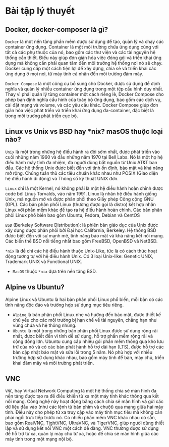 # Bài tập lý thuyết
## Docker, docker-composer là gì?
`Docker` là một nền tảng phần mềm được sử dụng để tạo, quản lý và chạy các container ứng dụng. Container là một môi trường chứa ứng dụng cùng với tất cả các phụ thuộc của nó, bao gồm các thư viện và các tài nguyên hệ thống cần thiết. Điều này giúp đơn giản hóa việc đóng gói và triển khai ứng dụng mà không cần phải quan tâm đến môi trường hệ thống nơi nó sẽ chạy. Docker cung cấp một cách tiện lợi để xây dựng, chia sẻ và triển khai các ứng dụng ở mọi nơi, từ máy tính cá nhân đến môi trường đám mây.

`Docker Compose` là một công cụ bổ sung cho Docker, được sử dụng để định nghĩa và quản lý nhiều container ứng dụng trong một tệp cấu hình duy nhất. Thay vì phải quản lý từng container một cách riêng lẻ, Docker Compose cho phép bạn định nghĩa cấu hình của toàn bộ ứng dụng, bao gồm các dịch vụ, cài đặt mạng và volume, và các yêu cầu khác. Docker Compose giúp đơn giản hóa việc phát triển và triển khai ứng dụng đa-container, đặc biệt là trong môi trường phát triển cục bộ.
## Linux vs Unix vs BSD hay *nix? masOS thuộc loại nào?
`Unix` là một trong những hệ điều hành ra đời sớm nhất, được phát triển vào cuối những năm 1960 và đầu những năm 1970 tại Bell Labs. Nó là một họ hệ điều hành máy tính đa nhiệm, đa người dùng bắt nguồn từ Unix AT&T ban đầu. Các hệ thống Unix được biết đến với tính ổn định, bảo mật và khả năng mở rộng. Chúng tuân thủ các tiêu chuẩn khác nhau như POSIX (Giao diện hệ điều hành di động) và Thông số kỹ thuật UNIX đơn.

`Linux` chỉ là một Kernel, nó không phải là một hệ điều hành hoàn chỉnh được code bởi Linus Torvalds, vào năm 1991. Linux là nhân hệ điều hành giống Unix, mã nguồn mở và được phân phối theo Giấy phép Công cộng GNU (GPL). Các bản phân phối Linux (thường được gọi là distro) kết hợp nhân Linux với phần mềm khác để tạo ra hệ điều hành hoàn chỉnh. Các bản phân phối Linux phổ biến bao gồm Ubuntu, Fedora, Debian và CentOS

`BSD` (Berkeley Software Distribution): là phiên bản giáo dục của Unix được xây dựng được phân phối bởi Đại học California, Berkeley. Hệ thống BSD được biết đến với sự mạnh mẽ, tính năng bảo mật và khả năng kết nối mạng. Các biến thể BSD nổi tiếng nhất bao gồm FreeBSD, OpenBSD và NetBSD.

`*nix` là để chỉ các hệ điều hành thuộc Unix-Like, tức là có cách thức hoạt động tương tự với hệ điều hành Unix. Có 3 loại Unix-like: Genetic UNIX, Trademark UNIX và Functional UNIX.

- `MacOS` thuộc `*nix` dựa trên nền tảng BSD.
## Alpine vs Ubuntu?
Alpine Linux và Ubuntu là hai bản phân phối Linux phổ biến, mỗi bản có các tính năng độc đáo và trường hợp sử dụng mục tiêu riêng.
- `Alpine` là bản phân phối Linux nhẹ và hướng đến bảo mật, được thiết kế chủ yếu cho các môi trường bị hạn chế về tài nguyên, chẳng hạn như vùng chứa và hệ thống nhúng.
- `Ubuntu` là một trong những bản phân phối Linux được sử dụng rộng rãi nhất, được biết đến vì tính dễ sử dụng, hỗ trợ phần mềm rộng rãi và cộng đồng lớn. Ubuntu cung cấp nhiều gói phần mềm thông qua kho lưu trữ của nó và có các bản phát hành hỗ trợ dài hạn (LTS), được hỗ trợ các bản cập nhật bảo mật và sửa lỗi trong 5 năm. Nó phù hợp với nhiều trường hợp sử dụng khác nhau, bao gồm máy tính để bàn, máy chủ, triển khai đám mây và môi trường phát triển.
## VNC
`VNC`, hay Virtual Network Computing là một hệ thống chia sẻ màn hình đa nền tảng được tạo ra để điều khiển từ xa một máy tính khác thông qua kết nối mạng. Công nghệ này hoạt động bằng cách chia sẻ màn hình và gửi các dữ liệu đầu vào (như các lệnh từ bàn phím và chuột) qua mạng giữa hai máy tính. Điều này cho phép từ xa truy cập vào máy tính mục tiêu mà không cần phải ngồi trực tiếp trước nó. Có nhiều phần mềm VNC khác nhau có sẵn, bao gồm RealVNC, TightVNC, UltraVNC, và TigerVNC, giúp người dùng thiết lập và sử dụng kết nối VNC một cách dễ dàng. VNC thường được sử dụng để hỗ trợ từ xa, quản lý máy chủ từ xa, hoặc để chia sẻ màn hình giữa các máy tính trong một mạng nội bộ.
